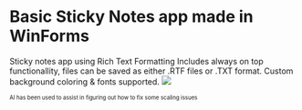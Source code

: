 # Basic Sticky Notes app made in WinForms

Sticky notes app using Rich Text Formatting
Includes always on top functionallity, files can be saved as either .RTF files or .TXT format.
Custom background coloring & fonts supported.
<img src= "https://raw.githubusercontent.com/torkelicious/stickynotes-winforms/refs/heads/main/demo.gif"/>

<sub><sup>AI has been used to assist in figuring out how to fix some scaling issues </sup></sub>
